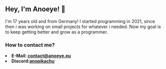 ## Hey, I'm Anoeye! 👋
I'm 17 years old and from Germany! I started programming in 2021, since then i was working on small projects for whatever i needed. Now my goal is to keep getting better and grow as a programmer.

### How to contact me?
<li><strong>E-Mail:<strong> <a href="mailto:contact@anoeye.eu">contact@anoeye.eu</a></li>
<li><strong>Discord:</strong><a href="https://discord.com/users/557957462032908288">anopikachu</a></li>
